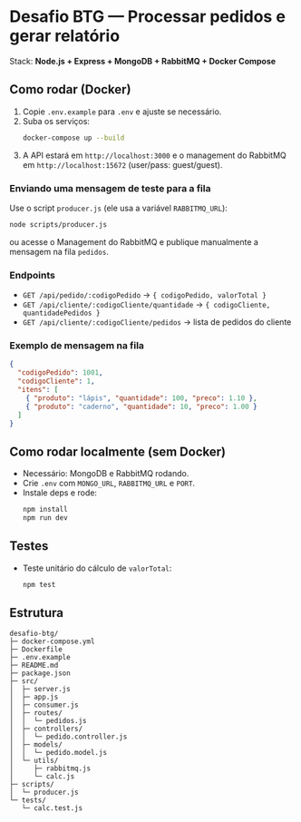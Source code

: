 # Desafio BTG — Processar pedidos e gerar relatório

Stack: **Node.js + Express + MongoDB + RabbitMQ + Docker Compose**

## Como rodar (Docker)

1. Copie `.env.example` para `.env` e ajuste se necessário.
2. Suba os serviços:
   ```bash
   docker-compose up --build
   ```
3. A API estará em `http://localhost:3000` e o management do RabbitMQ em `http://localhost:15672` (user/pass: guest/guest).

### Enviando uma mensagem de teste para a fila
Use o script `producer.js` (ele usa a variável `RABBITMQ_URL`):
```bash
node scripts/producer.js
```
ou acesse o Management do RabbitMQ e publique manualmente a mensagem na fila `pedidos`.

### Endpoints
- `GET /api/pedido/:codigoPedido` → `{ codigoPedido, valorTotal }`
- `GET /api/cliente/:codigoCliente/quantidade` → `{ codigoCliente, quantidadePedidos }`
- `GET /api/cliente/:codigoCliente/pedidos` → lista de pedidos do cliente

### Exemplo de mensagem na fila
```json
{
  "codigoPedido": 1001,
  "codigoCliente": 1,
  "itens": [
    { "produto": "lápis", "quantidade": 100, "preco": 1.10 },
    { "produto": "caderno", "quantidade": 10, "preco": 1.00 }
  ]
}
```

## Como rodar localmente (sem Docker)
- Necessário: MongoDB e RabbitMQ rodando.
- Crie `.env` com `MONGO_URL`, `RABBITMQ_URL` e `PORT`.
- Instale deps e rode:
  ```bash
  npm install
  npm run dev
  ```

## Testes
- Teste unitário do cálculo de `valorTotal`:
  ```bash
  npm test
  ```

## Estrutura
```
desafio-btg/
├─ docker-compose.yml
├─ Dockerfile
├─ .env.example
├─ README.md
├─ package.json
├─ src/
│  ├─ server.js
│  ├─ app.js
│  ├─ consumer.js
│  ├─ routes/
│  │  └─ pedidos.js
│  ├─ controllers/
│  │  └─ pedido.controller.js
│  ├─ models/
│  │  └─ pedido.model.js
│  └─ utils/
│     ├─ rabbitmq.js
│     └─ calc.js
├─ scripts/
│  └─ producer.js
└─ tests/
   └─ calc.test.js
```
